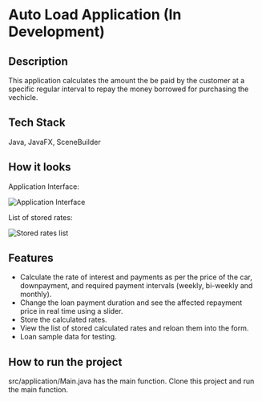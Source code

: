 # Auto Load Application (In Development)

## Description

This application calculates the amount the be paid by the customer at a specific regular interval to repay the money borrowed for purchasing the vechicle.

## Tech Stack

Java, JavaFX, SceneBuilder

## How it looks

Application Interface:

![Application Interface](https://github.com/busycaesar/Auto_Loan_Application/assets/97539345/02e51118-e02c-4714-8508-dedb49f99b67)

List of stored rates:

![Stored rates list](https://github.com/busycaesar/Auto_Loan_Application/assets/97539345/4978e03b-efe3-4a42-8a10-08b050f037ef)

## Features

* Calculate the rate of interest and payments as per the price of the car, downpayment, and required payment intervals (weekly, bi-weekly and monthly).
* Change the loan payment duration and see the affected repayment price in real time using a slider. 
* Store the calculated rates.
* View the list of stored calculated rates and reloan them into the form.
* Loan sample data for testing.

## How to run the project

src/application/Main.java has the main function. Clone this project and run the main function.
